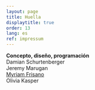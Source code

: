 ```yaml
---
layout: page
title: Huella
displaytitle: true
order: 13
lang: es
ref: impressum
---
```

<div class="content">
<b>Concepto, diseño, programación</b><br>
Damian Schurtenberger<br>
Jeremy Marugan<br>
<a href="https://halfapx.com">Myriam Frisano</a><br>
Olivia Kasper<br>
</div>
